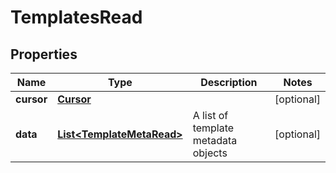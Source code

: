 
# TemplatesRead

## Properties
Name | Type | Description | Notes
------------ | ------------- | ------------- | -------------
**cursor** | [**Cursor**](Cursor.md) |  |  [optional]
**data** | [**List&lt;TemplateMetaRead&gt;**](TemplateMetaRead.md) | A list of template metadata objects |  [optional]



